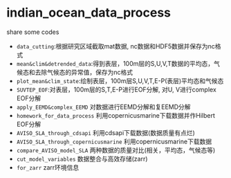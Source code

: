 # indian_ocean_data_process
share some codes
* `data_cutting`:根据研究区域截取mat数据, nc数据和HDF5数据并保存为nc格式
* `mean&clim&detrended_data`:得到表层，100m层的S,U,V,T数据的平均态，气候态和去除气候态的异常值，保存为nc格式
* `plot_mean&clim_state`:绘制表层，100m层S,U,V,T,E-P(表层)平均态和气候态
* `SUVTEP_EOF`:对表层，100m层的S,T,E-P进行EOF分解, 对U, V进行complex EOF分解
* `apply_EEMD&complex_EEMD` 对数据进行EEMD分解和复EEMD分解
* `homework_for_data_process` 利用copernicusmarine下载数据并作Hilbert EOF分解
* `AVISO_SLA_through_cdsapi` 利用cdsapi下载数据(数据质量有点烂)
* `AVISO_SLA_through_copernicusmarine` 利用copernicusmarine下载数据
* `compare_AVISO_model_SLA` 两种数据的质量对比(相关，平均态，气候态等)
* `cut_model_variables` 数据整合与高效存储(zarr)
* `for_zarr` zarr环境信息